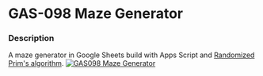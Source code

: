# GAS-098 Maze Generator

### Description
A maze generator in Google Sheets build with Apps Script and [Randomized Prim's algorithm](https://en.wikipedia.org/wiki/Maze_generation_algorithm).
[![GAS098 Maze Generator](https://user-images.githubusercontent.com/16481229/184839314-11c166ea-f9e0-4b1c-ad95-c2bd0496a5ef.jpeg)](https://youtu.be/EwgH-7BnOZ0)